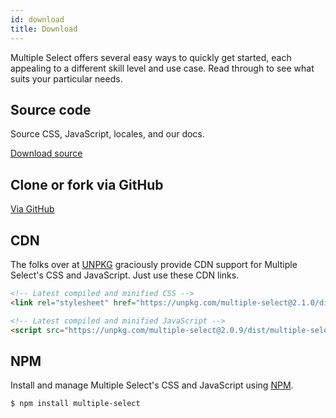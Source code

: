 ```yaml
---
id: download
title: Download
---
```


Multiple Select offers several easy ways to quickly get started, each appealing to a different skill level and use case. Read through to see what suits your particular needs.

<div id="gg"></div>

## Source code

Source CSS, JavaScript, locales, and our docs.

<a href="https://github.com/wenzhixin/multiple-select/releases" class="button" role="button">Download source</a>

## Clone or fork via GitHub

<a href="https://github.com/wenzhixin/multiple-select" class="button" role="button">Via GitHub</a>

## CDN

The folks over at [UNPKG](https://unpkg.com/multiple-select) graciously provide CDN support for Multiple Select's CSS and JavaScript. Just use these CDN links.

```html
<!-- Latest compiled and minified CSS -->
<link rel="stylesheet" href="https://unpkg.com/multiple-select@2.1.0/dist/multiple-select.min.css">

<!-- Latest compiled and minified JavaScript -->
<script src="https://unpkg.com/multiple-select@2.0.9/dist/multiple-select.min.js"></script>
```

## NPM

Install and manage Multiple Select's CSS and JavaScript using [NPM](http://npmjs.com).

```bash
$ npm install multiple-select
```
